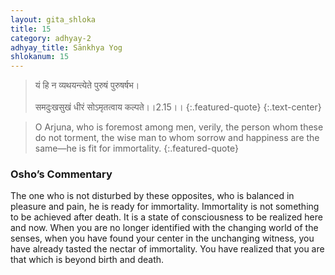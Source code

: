 ```yaml
---
layout: gita_shloka
title: 15
category: adhyay-2
adhyay_title: Sānkhya Yog
shlokanum: 15
---
```


> यं हि न व्यथयन्त्येते पुरुषं पुरुषर्षभ।<br><br>समदुःखसुखं धीरं सोऽमृतत्वाय कल्पते।।2.15।।
{:.featured-quote}
{:.text-center}

> O Arjuna, who is foremost among men, verily, the person whom these do not torment, the wise man to whom sorrow and happiness are the same—he is fit for immortality.
{:.featured-quote}

### Osho’s Commentary
The one who is not disturbed by these opposites, who is balanced in pleasure and pain, he is ready for immortality.
Immortality is not something to be achieved after death. It is a state of consciousness to be realized here and now. When you are no longer identified with the changing world of the senses, when you have found your center in the unchanging witness, you have already tasted the nectar of immortality. You have realized that you are that which is beyond birth and death.
